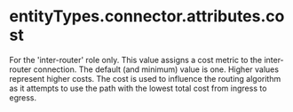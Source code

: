 # entityTypes.connector.attributes.cost

For the 'inter-router' role only.  This value assigns a cost metric to the inter-router connection.  The default (and minimum) value is one.  Higher values represent higher costs.  The cost is used to influence the routing algorithm as it attempts to use the path with the lowest total cost from ingress to egress.

